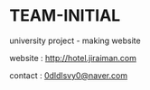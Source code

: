 # TEAM-INITIAL


university project - making website


website : http://hotel.jiraiman.com


contact : 0dldlsvy0@naver.com
